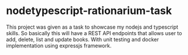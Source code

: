 # nodetypescript-rationarium-task
This project was given as a task to showcase my nodejs and typescript skills. So basically this will have a REST API endpoints that allows user to add, delete, list and update books. With unit testing and docker implementation using expressjs framework. 
